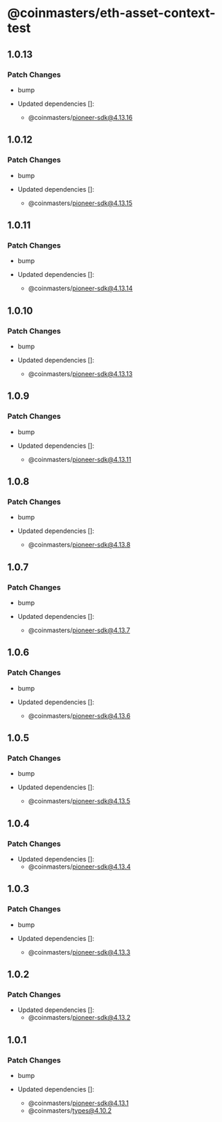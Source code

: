 # @coinmasters/eth-asset-context-test

## 1.0.13

### Patch Changes

- bump

- Updated dependencies []:
  - @coinmasters/pioneer-sdk@4.13.16

## 1.0.12

### Patch Changes

- bump

- Updated dependencies []:
  - @coinmasters/pioneer-sdk@4.13.15

## 1.0.11

### Patch Changes

- bump

- Updated dependencies []:
  - @coinmasters/pioneer-sdk@4.13.14

## 1.0.10

### Patch Changes

- bump

- Updated dependencies []:
  - @coinmasters/pioneer-sdk@4.13.13

## 1.0.9

### Patch Changes

- bump

- Updated dependencies []:
  - @coinmasters/pioneer-sdk@4.13.11

## 1.0.8

### Patch Changes

- bump

- Updated dependencies []:
  - @coinmasters/pioneer-sdk@4.13.8

## 1.0.7

### Patch Changes

- bump

- Updated dependencies []:
  - @coinmasters/pioneer-sdk@4.13.7

## 1.0.6

### Patch Changes

- bump

- Updated dependencies []:
  - @coinmasters/pioneer-sdk@4.13.6

## 1.0.5

### Patch Changes

- bump

- Updated dependencies []:
  - @coinmasters/pioneer-sdk@4.13.5

## 1.0.4

### Patch Changes

- Updated dependencies []:
  - @coinmasters/pioneer-sdk@4.13.4

## 1.0.3

### Patch Changes

- bump

- Updated dependencies []:
  - @coinmasters/pioneer-sdk@4.13.3

## 1.0.2

### Patch Changes

- Updated dependencies []:
  - @coinmasters/pioneer-sdk@4.13.2

## 1.0.1

### Patch Changes

- bump

- Updated dependencies []:
  - @coinmasters/pioneer-sdk@4.13.1
  - @coinmasters/types@4.10.2

